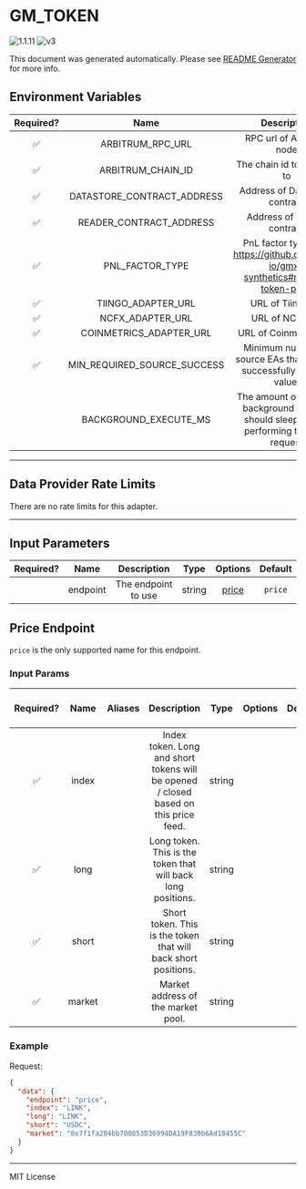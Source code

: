 # GM_TOKEN

![1.1.11](https://img.shields.io/github/package-json/v/smartcontractkit/external-adapters-js?filename=packages/composites/gm-token/package.json) ![v3](https://img.shields.io/badge/framework%20version-v3-blueviolet)

This document was generated automatically. Please see [README Generator](../../scripts#readme-generator) for more info.

## Environment Variables

| Required? |            Name             |                                        Description                                        |  Type  | Options |                   Default                    |
| :-------: | :-------------------------: | :---------------------------------------------------------------------------------------: | :----: | :-----: | :------------------------------------------: |
|    ✅     |      ARBITRUM_RPC_URL       |                                 RPC url of Arbitrum node                                  | string |         |                                              |
|    ✅     |      ARBITRUM_CHAIN_ID      |                                The chain id to connect to                                 | number |         |                   `42161`                    |
|    ✅     | DATASTORE_CONTRACT_ADDRESS  |                              Address of Data Store contract                               | string |         | `0xFD70de6b91282D8017aA4E741e9Ae325CAb992d8` |
|    ✅     |   READER_CONTRACT_ADDRESS   |                                Address of Reader contract                                 | string |         | `0xf60becbba223EEA9495Da3f606753867eC10d139` |
|    ✅     |       PNL_FACTOR_TYPE       |     PnL factor type. See https://github.com/gmx-io/gmx-synthetics#market-token-price      | string |         |         `MAX_PNL_FACTOR_FOR_TRADERS`         |
|    ✅     |     TIINGO_ADAPTER_URL      |                                     URL of Tiingo EA                                      | string |         |                                              |
|    ✅     |      NCFX_ADAPTER_URL       |                                      URL of NCFX EA                                       | string |         |                                              |
|    ✅     |   COINMETRICS_ADAPTER_URL   |                                   URL of Coinmetrics EA                                   | string |         |                                              |
|    ✅     | MIN_REQUIRED_SOURCE_SUCCESS |          Minimum number of source EAs that need to successfully return a value.           | number |         |                     `2`                      |
|           |    BACKGROUND_EXECUTE_MS    | The amount of time the background execute should sleep before performing the next request | number |         |                   `10000`                    |

---

## Data Provider Rate Limits

There are no rate limits for this adapter.

---

## Input Parameters

| Required? |   Name   |     Description     |  Type  |         Options          | Default |
| :-------: | :------: | :-----------------: | :----: | :----------------------: | :-----: |
|           | endpoint | The endpoint to use | string | [price](#price-endpoint) | `price` |

## Price Endpoint

`price` is the only supported name for this endpoint.

### Input Params

| Required? |  Name  | Aliases |                                     Description                                      |  Type  | Options | Default | Depends On | Not Valid With |
| :-------: | :----: | :-----: | :----------------------------------------------------------------------------------: | :----: | :-----: | :-----: | :--------: | :------------: |
|    ✅     | index  |         | Index token. Long and short tokens will be opened / closed based on this price feed. | string |         |         |            |                |
|    ✅     |  long  |         |             Long token. This is the token that will back long positions.             | string |         |         |            |                |
|    ✅     | short  |         |            Short token. This is the token that will back short positions.            | string |         |         |            |                |
|    ✅     | market |         |                          Market address of the market pool.                          | string |         |         |            |                |

### Example

Request:

```json
{
  "data": {
    "endpoint": "price",
    "index": "LINK",
    "long": "LINK",
    "short": "USDC",
    "market": "0x7f1fa204bb700853D36994DA19F830b6Ad18455C"
  }
}
```

---

MIT License
